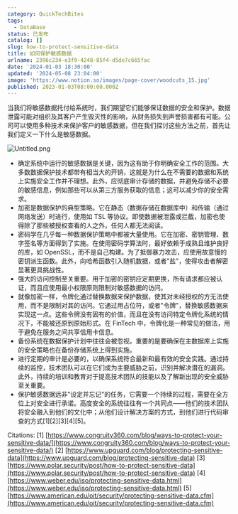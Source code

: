 ```yaml
---
category: QuickTechBites
tags:
  - DataBase
status: 已发布
catalog: []
slug: how-to-protect-sensitive-data
title: 如何保护敏感数据
urlname: 2396c234-e3f9-4248-85f4-d5de7c665fac
date: '2024-01-03 18:30:00'
updated: '2024-05-08 23:04:00'
image: 'https://www.notion.so/images/page-cover/woodcuts_15.jpg'
published: 2023-01-03T08:00:00.000Z
---
```


当我们将敏感数据托付给系统时，我们期望它们能够保证数据的安全和保护。数据泄露可能对组织及其客户产生毁灭性的影响，从财务损失到声誉损害都有可能。公司可以使用多种技术来保护客户的敏感数据，但在我们探讨这些方法之前，首先让我们定义一下什么是敏感数据。


![Untitled.png](https://prod-files-secure.s3.us-west-2.amazonaws.com/5d24fe63-e567-4804-86f9-9fdc62e13082/aa7e6578-50d6-4f37-a4e4-28071bd0fba3/Untitled.png?X-Amz-Algorithm=AWS4-HMAC-SHA256&X-Amz-Content-Sha256=UNSIGNED-PAYLOAD&X-Amz-Credential=ASIAZI2LB466RQOQ4ZYX%2F20250414%2Fus-west-2%2Fs3%2Faws4_request&X-Amz-Date=20250414T054042Z&X-Amz-Expires=3600&X-Amz-Security-Token=IQoJb3JpZ2luX2VjEIX%2F%2F%2F%2F%2F%2F%2F%2F%2F%2FwEaCXVzLXdlc3QtMiJIMEYCIQDzHPDNpFYftRHUcBDKaGVlU4JEiFsI%2FA4oj%2BMyntzcGgIhAOyh0kG6Mh0Wd%2Bjjmo6Xqvx7Glhb3qx2Lf9WpFWZQVIaKogECP7%2F%2F%2F%2F%2F%2F%2F%2F%2F%2FwEQABoMNjM3NDIzMTgzODA1IgxF12CPHNmGaasw0vkq3AOUcz3z9wZzXA9MAKcEFI5g7zsDrP3s7wwtIj36gl%2Bs49B4XzZHpTJX5it%2BoYFPYomrXLKRDAMfREdU2cyh5QLCtD4GyfO%2FTcUkvKFEABZdibsojIIt0A89F7PDdUoeHogSS%2BdV%2FJny0IjWa%2BriJuN51GzAR9oEGRr%2FsHzlnVeJqFFojQIWr30A7IoN1NfGuL6oG6UAb%2FAyIDNEEIEbdy6FOlU36Mb7CXsDlHKWHzbtXyor91Isl6X2u2kyvINj9m058vu%2F%2F04v1OVn%2Bp7vaT0dpjcZH%2Bvqv7AoswRYruMKOCFYXiXJnNITtXtKNGpHpfWCebin%2F9U3f%2F8LBycdi7LSNbGLBvRgdZnifqMg6uUn8GldmKc1mneQ3DDx6x88uRX6lmGadtTXEuBNkPmFTA1KQVEf5drmfWS2WVUTU4loLUm%2FvRmLOAMrHBojQuQCqJpT%2F%2Bi6CNErDxCe1iZFa%2FCM3WjtWon57xSRr2gcFXJJll0kX4c4F6sQWeRuEav02gwBnwkG8JgtUvuJusQ2sWI3ems%2Fik7vbv7wOUkteet5frnvu13Pmjecs2Y03U4qol9AolWhQxjrCRfaYjWnbxOtbiU2GUFTm%2FeKZDd%2BT1x%2F3GLJ7juviWU6LrmhqzC%2FrPK%2FBjqkAUedYwhS8sTBsJL30rsw4sSlqoeBuZt5HpD%2FA%2FTatBYy956KecO1Q16Ms8866DLk%2FCn%2BrHBE5yKCzIqefFcNO87Xc6LeCwb77jrRatVmY0LVukJvFTNWgRqzPLufDqMegYRpGU1m6y5jxpoFa0DZhBlCpvr8JTRFiktB4GIFq3LvaAd2Y3LskO2yhAtiZp4epWzfPNrab1assQ5YPZF2GHVqVrk7&X-Amz-Signature=9c03709af5efd21ada6356912ec87956ed041c40abfa7a7019f1af237cfc1880&X-Amz-SignedHeaders=host&x-id=GetObject)

- 确定系统中运行的敏感数据是关键，因为这有助于你明确安全工作的范围。大多数数据保护技术都带有相当大的开销，这就是为什么在不需要的数据和系统上实施安全工作并不理想。此外，应彻底审计存储的数据，并避免存储不必要的敏感信息，例如那些可以从第三方服务获取的信息；这可以减少你的安全需求。
- 加密是数据保护的典型策略。它在静态（数据存储在数据库中）和传输（通过网络发送）时进行，使用如 TSL 等协议。即使数据被泄露或拦截，加密也使得除了那些被授权查看的人之外，任何人都无法阅读。
- 密码学在几乎每一种数据保护策略中都被大量使用。它在加密、密钥管理、数字签名等方面得到了实施。在使用密码学算法时，最好依赖于成熟且维护良好的库，如 OpenSSL，而不是自己构建。为了抵御暴力攻击，应使用故意慢的密钥派生函数。此外，向哈希函数引入随机数据，或者"盐"，使得攻击者解密显著更具挑战性。
- 强大的访问控制至关重要。用于加密的密钥应定期更换，所有请求都应被认证，而且应使用最小权限原则限制对敏感数据的访问。
- 就像加密一样，令牌化通过替换数据来保护数据，使其对未经授权的方无法使用，而不是限制对其的访问。它通过用占位符，或者"令牌"，替换敏感数据来实现这一点。这些令牌没有固有的价值，而且在没有访问特定令牌化系统的情况下，不能被还原到原始形式。在 FinTech 中，令牌化是一种常见的做法，用于避免在服务之间共享信用卡信息。
- 备份系统在数据保护计划中往往会被忽视。重要的是要确保在主数据库上实施的安全策略也在备份存储系统上得到实施。
- 进行定期的审计是必要的，以确保系统符合最新和最有效的安全实践。通过持续的监控，技术团队可以在它们成为主要威胁之前，识别并解决潜在的漏洞。此外，持续的培训和教育对于提高技术团队的技能以及了解新出现的安全威胁至关重要。
- 保护敏感数据远非"设定并忘记"的任务，它需要一个持续的过程，需要在全方位上对安全进行承诺。高度安全的系统往往有一个共同点——他们的技术团队将安全融入到他们的文化中；从他们设计解决方案的方式，到他们进行代码审查的方式[1][2][3][4][5]。

Citations:
[1] [https://www.congruity360.com/blog/ways-to-protect-your-sensitive-data/](https://www.congruity360.com/blog/ways-to-protect-your-sensitive-data/)
[2] [https://www.upguard.com/blog/protecting-sensitive-data](https://www.upguard.com/blog/protecting-sensitive-data)
[3] [https://www.polar.security/post/how-to-protect-sensitive-data](https://www.polar.security/post/how-to-protect-sensitive-data)
[4] [https://www.weber.edu/iso/protecting-sensitive-data.html](https://www.weber.edu/iso/protecting-sensitive-data.html)
[5] [https://www.american.edu/oit/security/protecting-sensitive-data.cfm](https://www.american.edu/oit/security/protecting-sensitive-data.cfm)

